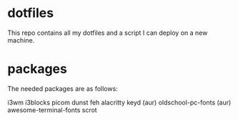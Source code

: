 # dotfiles
This repo contains all my dotfiles and a script I can deploy on a new machine.
# packages
The needed packages are as follows:

i3wm
i3blocks
picom
dunst
feh
alacritty
keyd (aur)
oldschool-pc-fonts (aur)
awesome-terminal-fonts
scrot
